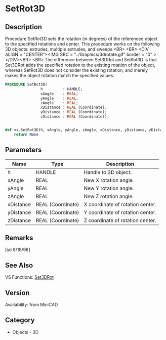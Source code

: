 # SetRot3D

## Description
Procedure SetRot3D sets the rotation (in degrees) of the referenced object to the specified rotations and center.  This procedure works on the following 3D objects: extrudes, multiple extrudes, and sweeps.&lt;BR&gt;
&lt;BR&gt;
&lt;DIV ALIGN = &quot;CENTER&quot;&gt;&lt;IMG SRC = &quot;../Graphics/3drotate.gif&quot; border = &quot;0&quot; &gt;&lt;/DIV&gt;&lt;BR&gt;
&lt;BR&gt;
The difference between Set3DRot and SetRot3D is that Set3DRot adds the specified rotation to the existing rotation of the object, whereas SetRot3D does not consider the existing rotation, and merely makes the object rotation match the specified values.

```pascal
PROCEDURE SetRot3D(
				h         : HANDLE;
				xAngle    : REAL;
				yAngle    : REAL;
				zAngle    : REAL;
				xDistance : REAL (Coordinate);
				yDistance : REAL (Coordinate);
				zDistance : REAL (Coordinate));
```

```python

def vs.SetRot3D(h, xAngle, yAngle, zAngle, xDistance, yDistance, zDistance):
    return None
```

## Parameters
|Name|Type|Description|
|---|---|---|
|h|HANDLE|Handle to 3D object.|
|xAngle|REAL|New X rotation angle.|
|yAngle|REAL|New Y rotation angle.|
|zAngle|REAL|New Z rotation angle.|
|xDistance|REAL (Coordinate)|X coordinate of rotation center.|
|yDistance|REAL (Coordinate)|Y coordinate of rotation center.|
|zDistance|REAL (Coordinate)|Z coordinate of rotation center.|

## Remarks
[sd 8/18/98]

## See Also
VS Functions:
[Set3DRot](Set3DRot.md)

## Version
Availability: from MiniCAD
## Category
* Objects - 3D

